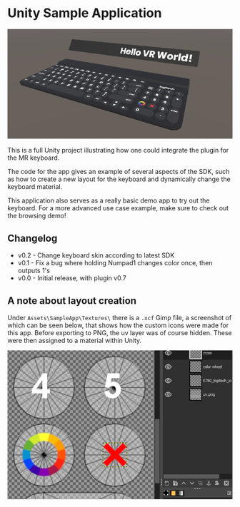 # Unity Sample Application

![preview](/resources/sample_preview.png?raw=true)

This is a full Unity project illustrating how one could integrate the plugin for the MR keyboard.

The code for the app gives an example of several aspects of the SDK, such as how to create a new layout for the keyboard and dynamically change the keyboard material.

This application also serves as a really basic demo app to try out the keyboard. For a more advanced use case example, make sure to check out the browsing demo!

## Changelog

* v0.2 - Change keyboard skin according to latest SDK
* v0.1 - Fix a bug where holding Numpad1 changes color once, then outputs 1's
* v0.0 - Initial release, with plugin v0.7

## A note about layout creation

Under `Assets\SampleApp\Textures\` there is a `.xcf` Gimp file, a screenshot of which can be seen below, that shows how the custom icons were made for this app. Before exporting to PNG, the uv layer was of course hidden. These were then assigned to a material within Unity.

![uv placement](/resources/sample_uv_icon_placement.png?raw=true)
